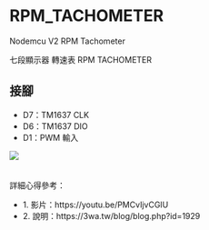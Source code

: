 # RPM_TACHOMETER
Nodemcu V2 RPM Tachometer

七段顯示器 轉速表 RPM TACHOMETER

<h2>接腳</h2>
<ul>
  <li>D7：TM1637 CLK</li>
  <li>D6：TM1637 DIO</li>
  <li>D1：PWM 輸入</li>
</ul>

<img src="RPM_TACHOMETER.png">
<br>
<br>
<br>
詳細心得參考：
<ul>
  <li>1. 影片：https://youtu.be/PMCvIjvCGIU</li>
  <li>2. 說明：https://3wa.tw/blog/blog.php?id=1929</li>
</ul>  